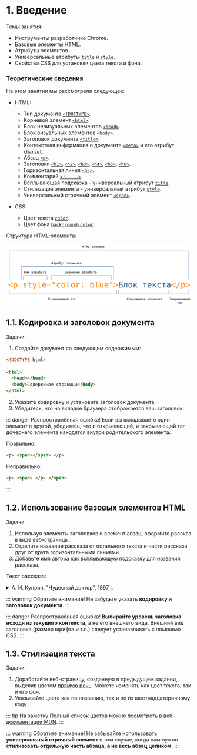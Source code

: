 # 1. Введение

Темы занятия:

- Инструменты разработчика Chrome.
- Базовые элементы HTML.
- Атрибуты элементов.
- Универсальные атрибуты [`title`](https://webref.ru/html/attr/title) и [`style`](https://webref.ru/html/attr/style).
- Свойства CSS для установки цвета текста и фона.

### Теоретические сведения

На этом занятии мы рассмотрели следующее:

- HTML:

  - Тип документа [`<!DOCTYPE>`](https://webref.ru/html/!doctype).
  - Корневой элемент [`<html>`](https://webref.ru/html/html).
  - Блок невизуальных элементов [`<head>`](https://webref.ru/html/head).
  - Блок визуальных элементов [`<body>`](https://webref.ru/html/body).
  - Заголовок документа [`<title>`](https://webref.ru/html/title).
  - Контекстная информация о документе [`<meta>`](https://webref.ru/html/meta) и его атрибут [`charset`](https://webref.ru/html/meta/charset).
  - Абзац [`<p>`](https://webref.ru/html/p).
  - Заголовки [`<h1>`](https://webref.ru/html/h1), [`<h2>`](https://webref.ru/html/h2), [`<h3>`](https://webref.ru/html/h3), [`<h4>`](https://webref.ru/html/h4), [`<h5>`](https://webref.ru/html/h5), [`<h6>`](https://webref.ru/html/h6).
  - Горизонтальная линия [`<hr>`](https://webref.ru/html/hr).
  - Комментарий [`<!-- -->`](https://webref.ru/html/!--).
  - Всплывающая подсказка - универсальный атрибут [`title`](https://webref.ru/html/attr/title).
  - Стилизация элемента - универсальный атрибут [`style`](https://webref.ru/html/attr/style).
  - Универсальный строчный элемент [`<span>`](https://webref.ru/html/span).

- CSS:

  - Цвет текста [`color`](https://webref.ru/css/color).
  - Цвет фона [`background-color`](https://webref.ru/css/background-color).

Структура HTML-элемента:

![Cтруктура HTML-элемента](./html_tag.svg)

## 1.1. Кодировка и заголовок документа

Задачи:

1. Создайте документ со следующим содержимым:

```html
<!DOCTYPE html>

<html>
  <head></head>
  <body>Содержимое страницы</body>
</html>
```

2. Укажите кодировку и установите заголовок документа.
3. Убедитесь, что на вкладке браузера отображается ваш заголовок.

::: danger Распространённая ошибка!
Если вы вкладываете один элемент в другой, убедитесь, что и открывающий, и закрывающий тэг дочернего элемента находятся внутри родительского элемента.

Правильно:

```html
<p> <span></span> </p>
```

Неправильно:

```html
<p> <span> </p> </span>
```
:::

## 1.2. Использование базовых элементов HTML

Задачи:

1. Используя элементы заголовков и элемент абзац, оформите рассказ в виде веб-страницы.
2. Отделите название рассказа от остального текста и части рассказа друг от друга горизонтальными линиями.
3. Добавьте имя автора как всплывающую подсказку для названия рассказа.

Текст рассказа:

<details>
<summary>А. И. Куприн, "Чудесный доктор", 1897 г.</summary>

> Чудесный доктор
>
> Часть первая
>
> Следующий рассказ не есть плод досужего вымысла. Все описанное мною действительно произошло в Киеве лет около тридцати тому назад и до сих пор свято, до мельчайших подробностей, сохраняется в преданиях того семейства, о котором пойдет речь. Я с своей стороны лишь изменил имена некоторых действующих лиц этой трогательной истории да придал устному рассказу письменную форму.
>
> — Гриш, а Гриш! Гляди-ка поросенок-то... Смеется... Да-а. А во рту-то у него!.. Смотри, смотри... травка во рту, ей-богу, травка!.. Вот штука-то!
>
> И двое мальчуганов, стоящих перед огромным, из цельного стекла, окном гастрономического магазина, принялись неудержимо хохотать, толкая друг друга в бок локтями, но невольно приплясывая от жестокой стужи. Они уже более пяти минут торчали перед этой великолепной выставкой, возбуждавшей в одинаковой степени их умы и желудки. Здесь, освещенные ярким светом висящих ламп, возвышались целые горы красных крепких яблоков и апельсинов; стояли правильные пирамиды мандаринов, нежно золотившихся сквозь окутывающую их папиросную бумагу; протянулись на блюдах, уродливо разинув рты и выпучив глаза, огромные копченые и маринованные рыбы; ниже, окруженные гирляндами колбас, красовались сочные разрезанные окорока с толстым слоем розоватого сала... Бесчисленное множество баночек и коробочек с солеными, вареными и копчеными закусками довершало эту эффектную картину, глядя на которую оба мальчика на минуту забыли о двенадцатиградусном морозе и о важном поручении, возложенном на них матерью, — поручении, окончившемся так неожиданно и так плачевно.
>
> Старший мальчик первый оторвался от созерцания очаровательного зрелища. Он дернул брата за рукав и произнес сурово:
>
> — Ну, Володя, идем, идем... Нечего тут...
>
> Одновременно подавив тяжелый вздох (старшему из них было только десять лет, и к тому же оба с утра ничего не ели, кроме пустых щей) и кинув последний влюбленно-жадный взгляд на гастрономическую выставку, мальчуганы торопливо побежали по улице. Иногда сквозь запотевшие окна какого-нибудь дома они видели елку, которая издали казалась громадной гроздью ярких, сияющих пятен, иногда они слышали даже звуки веселой польки... Но они мужественно гнали от себя прочь соблазнительную мысль: остановиться на несколько секунд и прильнуть глазком к стеклу.
>
> Часть вторая
>
> По мере того как шли мальчики, все малолюднее и темнее становились улицы. Прекрасные магазины, сияющие елки, рысаки, мчавшиеся под своими синими и красными сетками, визг полозьев, праздничное оживление толпы, веселый гул окриков и разговоров, разрумяненные морозом смеющиеся лица нарядных дам — все осталось позади. Потянулись пустыри, кривые, узкие переулки, мрачные, неосвещенные косогоры... Наконец они достигли покосившегося ветхого дома, стоявшего особняком; низ его — собственно подвал — был каменный, а верх — деревянный. Обойдя тесным, обледенелым и грязным двором, служившим для всех жильцов естественной помойной ямой, они спустились вниз, в подвал, прошли в темноте общим коридором, отыскали ощупью свою дверь и отворили ее.
>
> Уже более года жили Мерцаловы в этом подземелье. Оба мальчугана давно успели привыкнуть и к этим закоптелым, плачущим от сырости стенам, и к мокрым отрепкам, сушившимся на протянутой через комнату веревке, и к этому ужасному запаху керосинового чада, детского грязного белья и крыс — настоящему запаху нищеты. Но сегодня, после всего, что они видели на улице, после этого праздничного ликования, которое они чувствовали повсюду, их маленькие детские сердца сжались от острого, недетского страдания. В углу, на грязной широкой постели, лежала девочка лет семи; ее лицо горело, дыхание было коротко и затруднительно, широко раскрытые блестящие глаза смотрели пристально и бесцельно. Рядом с постелью, в люльке, привешенной к потолку, кричал, морщась, надрываясь и захлебываясь, грудной ребенок. Высокая, худая женщина, с изможденным, усталым, точно почерневшим от горя лицом, стояла на коленях около больной девочки, поправляя ей подушку и в то же время не забывая подталкивать локтем качающуюся колыбель. Когда мальчики вошли и следом за ними стремительно ворвались в подвал белые клубы морозного воздуха, — женщина обернула назад свое встревоженное лицо.
>
> — Ну? Что же? — спросила она отрывисто и нетерпеливо.
>
> Мальчики молчали. Только Гриша шумно вытер нос рукавом своего пальто, переделанного из старого ватного халата.
>
> — Отнесли вы письмо?.. Гриша, я тебя спрашиваю, отдал ты письмо?
>
> — Отдал, — сиплым от мороза голосом ответил Гриша.
>
> — Ну, и что же? Что ты ему сказал?
>
> — Да все, как ты учила. Вот, говорю, от Мерцалова письмо, от вашего бывшего управляющего. А он нас обругал: «Убирайтесь вы, говорит, отсюда... Сволочи вы...»
>
> — Да кто же это? Кто же с вами разговаривал?.. Говори толком, Гриша!
>
> — Швейцар разговаривал... Кто же еще? Я ему говорю: «Возьмите, дяденька, письмо, передайте, а я здесь внизу ответа подожду». А он говорит: «Как же, говорит, держи карман... Есть тоже у барина время ваши письма читать...»
>
> — Ну, а ты?
>
> — Я ему все, как ты учила, сказал: «Есть, мол, нечего... Матушка больна... Помирает...» Говорю: «Как папа место найдет, так отблагодарит вас, Савелий Петрович, ей-богу, отблагодарит». Ну, а в это время звонок как зазвонит, как зазвонит, а он нам и говорит: «Убирайтесь скорее отсюда к черту! Чтобы духу вашего здесь не было!..» А Володьку даже по затылку ударил.
>
> — А меня он по затылку, — сказал Володя, следивший со вниманием за рассказом брата, и почесал затылок.
>
> Старший мальчик вдруг принялся озабоченно рыться в глубоких карманах своего халата. Вытащив, наконец, оттуда измятый конверт, он положил его на стол и сказал:
>
> — Вот оно, письмо-то...
>
> Больше мать не расспрашивала. Долгое время в душной, промозглой комнате слышался только неистовой крик младенца да короткое, частое дыхание Машутки, больше похожее на беспрерывные однообразные стоны. Вдруг мать сказала, обернувшись назад:
>
> — Там борщ есть, от обеда остался... Может, поели бы? Только холодный, — разогреть-то нечем...
>
> В это время в коридоре послышались чьи-то неуверенные шаги и шуршание руки, отыскивающей в темноте дверь. Мать и оба мальчика — все трое даже побледнев от напряженного ожидания — обернулись в эту сторону.
>
> Вошел Мерцалов. Он был в летнем пальто, летней войлочной шляпе и без калош. Его руки взбухли и посинели от мороза, глаза провалились, щеки облипли вокруг десен, точно у мертвеца. Он не сказал жене ни одного слова, она ему не задала ни одного вопроса. Они поняли друг друга по тому отчаянию, которое прочли друг у друга в глазах.
>
> В этот ужасный роковой год несчастье за несчастьем настойчиво и безжалостно сыпались на Мерцалова и его семью. Сначала он сам заболел брюшным тифом, и на его лечение ушли все их скудные сбережения. Потом, когда он поправился, он узнал, что его место, скромное место управляющего домом на двадцать пять рублей в месяц, занято уже другим.... Началась отчаянная, судорожная погоня за случайной работой, за перепиской, за ничтожным местом, залог и перезалог вещей, продажа всякого хозяйственного тряпья. А тут еще пошли болеть дети. Три месяца тому назад умерла одна девочка, теперь другая лежит в жару и без сознания. Елизавете Ивановне приходилось одновременно ухаживать за больной девочкой, кормить грудью маленького и ходить почти на другой конец города в дом, где она поденно стирала белье.
>
> Часть третья
>
> Весь сегодняшний день был занят тем, чтобы посредством нечеловеческих усилий выжать откуда-нибудь хоть несколько копеек на лекарство Машутке. С этой целью Мерцалов обегал чуть ли не полгорода, клянча и унижаясь повсюду; Елизавета Ивановна ходила к своей барыне, дети были посланы с письмом к тому барину, домом которого управлял раньше Мерцалов... Но все отговаривались или праздничными хлопотами, или неимением денег... Иные, как, например, швейцар бывшего патрона, просто-напросто гнали просителей с крыльца.
>
> Минут десять никто не мог произнести ни слова. Вдруг Мерцалов быстро поднялся с сундука, на котором он до сих пор сидел, и решительным движением надвинул глубже на лоб свою истрепанную шляпу.
>
> — Куда ты? — тревожно спросила Елизавета Ивановна.
>
> Мерцалов, взявшийся уже за ручку двери, обернулся.
>
> — Все равно, сидением ничего не поможешь, — хрипло ответил он. — Пойду еще... Хоть милостыню попробую просить.
>
> Выйдя на улицу, он пошел бесцельно вперед. Он ничего не искал, ни на что не надеялся. Он давно уже пережил то жгучее время бедности, когда мечтаешь найти на улице бумажник с деньгами или получить внезапно наследство от неизвестного троюродного дядюшки. Теперь им овладело неудержимое желание бежать куда попало, бежать без оглядки, чтобы только не видеть молчаливого отчаяния голодной семьи.
>
> Просить милостыни? Он уже попробовал это средство сегодня два раза. Но в первый раз какой-то господин в енотовой шубе прочел ему наставление, что надо работать, а не клянчить, а во второй — его обещали отправить в полицию.
>
> Незаметно для себя Мерцалов очутился в центре города, у ограды густого общественного сада. Так как ему пришлось все время идти в гору, то он запыхался и почувствовал усталость. Машинально он свернул в калитку и, пройдя длинную аллею лип, занесенных снегом, спустился на низкую садовую скамейку.
>
> Тут было тихо и торжественно. Деревья, окутанные в свои белые ризы, дремали в неподвижном величии. Иногда с верхней ветки срывался кусочек снега, и слышно было, как он шуршал, падая и цепляясь за другие ветви. Глубокая тишина и великое спокойствие, сторожившие сад, вдруг пробудили в истерзанной душе Мерцалова нестерпимую жажду такого же спокойствия, такой же тишины.
>
> «Вот лечь бы и заснуть, — думал он, — и забыть о жене, о голодных детях, о больной Машутке». Просунув руку под жилет, Мерцалов нащупал довольно толстую веревку, служившую ему поясом. Мысль о самоубийстве совершенно ясно встала в его голове. Но он не ужаснулся этой мысли, ни на мгновение не содрогнулся перед мраком неизвестного.
>
> «Чем погибать медленно, так не лучше ли избрать более краткий путь?» Он уже хотел встать, чтобы исполнить свое страшное намерение, но в это время в конце аллеи послышался скрип шагов, отчетливо раздавшийся в морозном воздухе. Мерцалов с озлоблением обернулся в эту сторону. Кто-то шел по аллее. Сначала был виден огонек то вспыхивающей, то потухавшей сигары. Потом Мерцалов мало-помалу мог разглядеть старика небольшого роста, в теплой шапке, меховом пальто и высоких калошах. Поравнявшись со скамейкой, незнакомец вдруг круто повернул в сторону Мерцалова и, слегка дотрагиваясь до шапки, спросил:
>
> — Вы позволите здесь присесть?
>
> Мерцалов умышленно резко отвернулся от незнакомца и подвинулся к краю скамейки. Минут пять прошло в обоюдном молчании, в продолжение которого незнакомец курил сигару и (Мерцалов это чувствовал) искоса наблюдал за своим соседом.
>
> — Ночка-то какая славная, — заговорил вдруг незнакомец. — Морозно... тихо. Что за прелесть — русская зима!
>
> Голос у него был мягкий, ласковый, старческий. Мерцалов молчал, не оборачиваясь.
>
> — А я вот ребятишкам знакомым подарочки купил, — продолжал незнакомец (в руках у него было несколько свертков). — Да вот по дороге не утерпел, сделал круг, чтобы садом пройти: очень уж здесь хорошо.
>
> Мерцалов вообще был кротким и застенчивым человеком, но при последних словах незнакомца его охватил вдруг прилив отчаянной злобы. Он резким движением повернулся в сторону старика и закричал, нелепо размахивая руками и задыхаясь:
>
> — Подарочки!.. Подарочки!.. Знакомым ребятишкам подарочки!.. А я... а у меня, милостивый государь, в настоящую минуту мои ребятишки с голоду дома подыхают... Подарочки!.. А у жены молоко пропало, и грудной ребенок целый день не ел... Подарочки!..
>
> Мерцалов ожидал, что после этих беспорядочных, озлобленных криков старик поднимется и уйдет, но он ошибся. Старик приблизил к нему свое умное, серьезное лицо с седыми баками и сказал дружелюбно, но серьезным тоном:
>
> — Подождите... не волнуйтесь! Расскажите мне все по порядку и как можно короче. Может быть, вместе мы придумаем что-нибудь для вас.
>
> В необыкновенном лице незнакомца было что-то до того спокойное и внушающее доверие, что Мерцалов тотчас же без малейшей утайки, но страшно волнуясь и спеша, передал свою историю. Он рассказал о своей болезни, о потере места, о смерти ребенка, обо всех своих несчастиях, вплоть до нынешнего дня. Незнакомец слушал, не перебивая его ни словом, и только все пытливее и пристальнее заглядывал в его глаза, точно желая проникнуть в самую глубь этой наболевшей, возмущенной души. Вдруг он быстрым, совсем юношеским движением вскочил с своего места и схватил Мерцалова за руку. Мерцалов невольно тоже встал.
>
> — Едемте! — сказал незнакомец, увлекая за руку Мерцалова. — Едемте скорее!.. Счастье ваше, что вы встретились с врачом. Я, конечно, ни за что не могу ручаться, но... поедемте!
>
> Минут через десять Мерцалов и доктор уже входили в подвал. Елизавета Ивановна лежала на постели рядом со своей больной дочерью, зарывшись лицом в грязные, замаслившиеся подушки. Мальчишки хлебали борщ, сидя на тех же местах. Испуганные долгим отсутствием отца и неподвижностью матери, они плакали, размазывая слезы по лицу грязными кулаками и обильно проливая их в закопченный чугунок. Войдя в комнату, доктор скинул с себя пальто и, оставшись в старомодном, довольно поношенном сюртуке, подошел к Елизавете Ивановне. Она даже не подняла головы при его приближении.
>
> — Ну, полно, полно, голубушка, — заговорил доктор, ласково погладив женщину по спине. — Вставайте-ка! Покажите мне вашу больную.
>
> И точно так же, как недавно в саду, что-то ласковое и убедительное, звучавшее в его голосе, заставило Елизавету Ивановну мигом подняться с постели и беспрекословно исполнить все, что говорил доктор. Через две минуты Гришка уже растапливал печку дровами, за которыми чудесный доктор послал к соседям, Володя раздувал изо всех сил самовар, Елизавета Ивановна обворачивала Машутку согревающим компрессом... Немного погодя явился и Мерцалов. На три рубля, полученные от доктора, он успел купить за это время чаю, сахару, булок и достать в ближайшем трактире горячей пищи. Доктор сидел за столом и что-то писал на клочке бумажки, который он вырвал из записной книжки. Окончив это занятие и изобразив внизу какой-то своеобразный крючок вместо подписи, он встал, прикрыл написанное чайным блюдечком и сказал:
>
> — Вот с этой бумажкой вы пойдете в аптеку... давайте через два часа по чайной ложке. Это вызовет у малютки отхаркивание... Продолжайте согревающий компресс... Кроме того, хотя бы вашей дочери и сделалось лучше, во всяком случае пригласите завтра доктора Афросимова. Это дельный врач и хороший человек. Я его сейчас же предупрежу. Затем прощайте, господа! Дай бог, чтобы наступающий год немного снисходительнее отнесся к вам, чем этот, а главное — не падайте никогда духом.
>
> Пожав руки Мерцалову и Елизавете Ивановне, все еще не оправившимся от изумления, и потрепав мимоходом по щеке разинувшего рот Володю, доктор быстро всунул свои ноги в глубокие калоши и надел пальто. Мерцалов опомнился только тогда, когда доктор уже был в коридоре, и кинулся вслед за ним.
>
> Так как в темноте нельзя было ничего разобрать, то Мерцалов закричал наугад:
>
> — Доктор! Доктор, постойте!.. Скажите мне ваше имя, доктор! Пусть хоть мои дети будут за вас молиться!
>
> И он водил в воздухе руками, чтобы поймать невидимого доктора. Но в это время в другом конце коридора спокойный старческий голос произнес:
>
> — Э! Вот еще пустяки выдумали!.. Возвращайтесь-ка домой скорей!
>
> Когда он возвратился, его ожидал сюрприз: под чайным блюдцем вместе с рецептом чудесного доктора лежало несколько крупных кредитных билетов...
>
> В тот же вечер Мерцалов узнал и фамилию своего неожиданного благодетеля. На аптечном ярлыке, прикрепленном к пузырьку с лекарством, четкою рукою аптекаря было написано: «По рецепту профессора Пирогова».
>
> Я слышал этот рассказ, и неоднократно, из уст самого Григория Емельяновича Мерцалова — того самого Гришки, который в описанный мною сочельник проливал слезы в закоптелый чугунок с пустым борщом. Теперь он занимает довольно крупный, ответственный пост в одном из банков, слывя образцом честности и отзывчивости на нужды бедности. И каждый раз, заканчивая свое повествование о чудесном докторе, он прибавляет голосом, дрожащим от скрываемых слез:
>
> — С этих пор точно благодетельный ангел снизошёл в нашу семью. Все переменилось. В начале января отец отыскал место, матушка встала на ноги, меня с братом удалось пристроить в гимназию на казенный счет. Просто чудо совершил этот святой человек. А мы нашего чудесного доктора только раз видели с тех пор — это когда его перевозили мертвого в его собственное имение Вишню. Да и то не его видели, потому что то великое, мощное и святое, что жило и горело в чудесном докторе при его жизни, угасло невозвратимо.

</details>

::: warning Обратите внимание!
Не забудьте указать **кодировку и заголовок документа**.
:::

::: danger Распространённая ошибка!
**Выбирайте уровень заголовка исходя из текущего контекста**, а не его внешнего вида. Внешний вид заголовка (размер шрифта и т.п.) следует устанавливать с помощью CSS.
:::

## 1.3. Стилизация текста

Задачи:

1. Доработайте веб-страницу, созданную в предыдущем задании, выделив цветом [прямую речь](https://ru.wikipedia.org/wiki/Прямая_речь). Можете изменять как цвет текста, так и его фон.
2. Указывайте цвета как по названию, так и по из шестнадцатеричному коду.

::: tip На заметку
Полный список цветов можно посмотреть в [веб-документации MDN](https://developer.mozilla.org/en-US/docs/Web/CSS/color_value#Color_keywords).
:::

::: warning Обратите внимание!
Не забывайте использовать **универсальный строчный элемент** в том случае, когда вам нужно **стилизовать отдельную часть абзаца, а не весь абзац целиком**.
:::